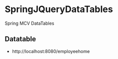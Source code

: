 # SpringJQueryDataTables
Spring  MCV  DataTables


##  Datatable

* http://localhost:8080/employeehome


